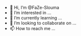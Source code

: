- 👋 Hi, I’m @FaZe-Slouma
- 👀 I’m interested in ...
- 🌱 I’m currently learning ...
- 💞️ I’m looking to collaborate on ...
- 📫 How to reach me ...

<!---
FaZe-Slouma/FaZe-Slouma is a ✨ special ✨ repository because its `README.md` (this file) appears on your GitHub profile.
You can click the Preview link to take a look at your changes.
--->
